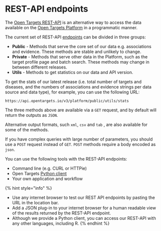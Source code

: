# REST-API endpoints

The [Open Targets REST-API](https://api.opentargets.io/v3/platform/docs/swagger-ui) is an alternative way to access the data available on the [Open Targets Platform](https://www.targetvalidation.org) in a programmatic manner. 

The current set of REST-API [endpoints](https://en.wikipedia.org/wiki/Web_API#Endpoints) can be divided in three groups:

* **Public** - Methods that serve the core set of our data e.g. associations and evidence. These methods are stable and unlikely to change.
* **Private** - Methods that serve other data in the Platform, such as the target profile page and batch search. These methods may change in between different releases.
* **Utils** - Methods to get statistics on our data and API version.

To get the stats of our latest release \(i.e. total number of targets and diseases, and the numbers of associations and evidence strings per data source and data type\), for example, you can use the following URL:

```text
https://api.opentargets.io/v3/platform/public/utils/stats
```

The three methods above are available via a `GET` request, and by default will return the outputs as `JSON`.

Alternative output formats, such `xml`, `csv` and `tab` , are also available for some of the methods.

If you have complex queries with large number of parameters, you should  
use a `POST` request instead of `GET`. `POST` methods require a body encoded as `json`.

You can use the following tools with the REST-API endpoints:

* Command line \(e.g. CURL or HTTPie\)
* Open Targets [Python client](https://opentargets.readthedocs.io/en/stable/)
* Your own application and workflow

{% hint style="info" %}
* Use any internet browser to test our REST API endpoints by pasting the URL in the location bar.
* Add a JSON plug-in to your internet browser for a human readable view of the results returned by the REST-API endpoint.
* Although we provide a Python client, you can access our REST-API with any other languages, including R.
{% endhint %}









